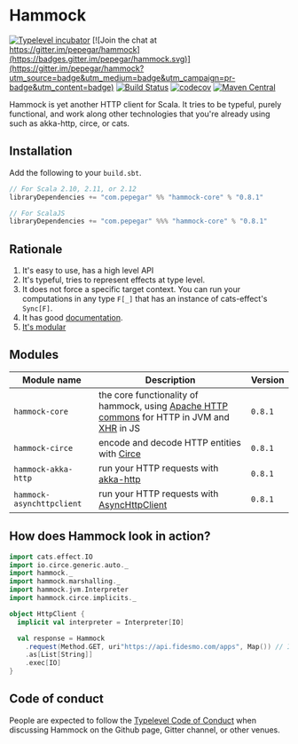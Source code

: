 # Hammock

[![Typelevel incubator](https://img.shields.io/badge/typelevel-incubator-F51C2B.svg)](http://typelevel.org/projects)
[![Join the chat at https://gitter.im/pepegar/hammock](https://badges.gitter.im/pepegar/hammock.svg)](https://gitter.im/pepegar/hammock?utm_source=badge&utm_medium=badge&utm_campaign=pr-badge&utm_content=badge)
[![Build Status](https://travis-ci.org/pepegar/hammock.svg?branch=master)](https://travis-ci.org/pepegar/hammock)
[![codecov](https://codecov.io/gh/pepegar/hammock/branch/master/graph/badge.svg)](https://codecov.io/gh/pepegar/hammock)
[![Maven Central](https://img.shields.io/maven-central/v/com.pepegar/hammock-core_2.12.svg)]()

Hammock is yet another HTTP client for Scala.  It tries to be typeful,
purely functional, and work along other technologies that you're
already using such as akka-http, circe, or cats.

## Installation

Add the following to your `build.sbt`.

```scala
// For Scala 2.10, 2.11, or 2.12
libraryDependencies += "com.pepegar" %% "hammock-core" % "0.8.1"

// For ScalaJS
libraryDependencies += "com.pepegar" %%% "hammock-core" % "0.8.1"
```


## Rationale

1. It's easy to use, has a high level API
2. It's typeful, tries to represent effects at type level.
3. It does not force a specific target context. You can run your computations in any type `F[_]` that has an instance of cats-effect's `Sync[F]`.
4. It has good [documentation][docs].
5. [It's modular](#modules)

[httpcommons]: http://hc.apache.org/
[xhr]: https://developer.mozilla.org/en-US/docs/Web/API/XMLHttpRequest
[docs]: http://pepegar.com/hammock
[circe]: http://circe.io
[akka-http]: https://doc.akka.io/docs/akka-http/current/scala/http/
[async-http-client]: https://github.com/asynchttpclient/async-http-client


## Modules

| Module name          | Description                                | Version |
| -------------------- | ------------------------------------------ | ------- |
| `hammock-core`      | the core functionality of hammock, using [Apache HTTP commons][httpcommons] for HTTP in JVM and [XHR][xhr] in JS | `0.8.1` |
| `hammock-circe`      | encode and decode HTTP entities with [Circe][circe] | `0.8.1` |
| `hammock-akka-http`  | run your HTTP requests with [akka-http][akka-http] | `0.8.1` |
| `hammock-asynchttpclient`  | run your HTTP requests with [AsyncHttpClient][async-http-client] | `0.8.1` |


## How does Hammock look in action?

```scala
import cats.effect.IO
import io.circe.generic.auto._
import hammock._
import hammock.marshalling._
import hammock.jvm.Interpreter
import hammock.circe.implicits._

object HttpClient {
  implicit val interpreter = Interpreter[IO]

  val response = Hammock
    .request(Method.GET, uri"https://api.fidesmo.com/apps", Map()) // In the `request` method, you describe your HTTP request
    .as[List[String]]
    .exec[IO]
}
```

## Code of conduct

People are expected to follow the [Typelevel Code of Conduct](http://typelevel.org/conduct.html) when discussing Hammock on the Github page, Gitter channel, or other venues.
